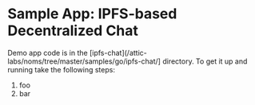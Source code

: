 # Sample App: IPFS-based Decentralized Chat

Demo app code is in
the [ipfs-chat](/attic-labs/noms/tree/master/samples/go/ipfs-chat/] directory. To get
it up and running take the following steps:
1. foo
1. bar